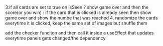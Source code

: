 <!-- -------------------------TODO----------------------- -->

3:if all cards are set to true on isSeen ?  show game over and then the score(or you win) : if the card that is clicked is already seen then show game over and show the numbe that was reached
4. randomize the cards everytime it is clicked, keep the same set of images but shuffle them



add the checker funciton and then call it inside a useEffect that updates everytime panels gets changed/the dependency

<!-- add a function that randomizes the current panels, and then call that funciton inside of handleClick? -->